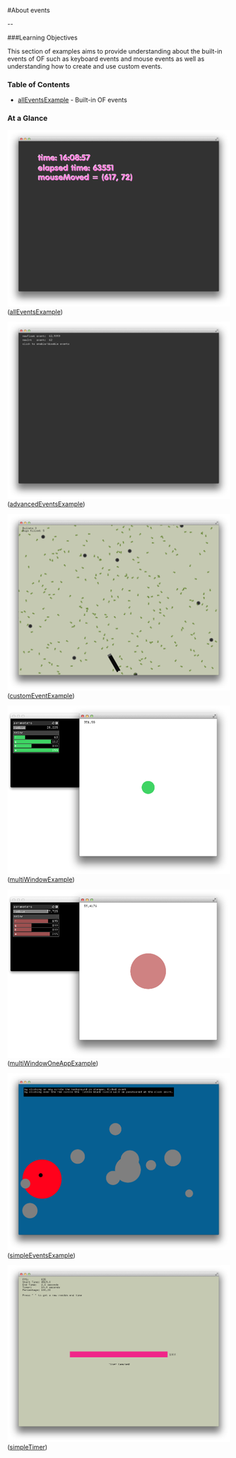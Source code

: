 #About events

--

###Learning Objectives

This section of examples aims to provide understanding about the built-in events of OF such as keyboard events and mouse events as well as understanding how to create and use custom events.


### Table of Contents

* [allEventsExample](allEventsExample/) - Built-in OF events


### At a Glance

![Screenshot of allEventsExample](allEventsExample/allEventsExample.png)
([allEventsExample](allEventsExample/))

![Screenshot of advancedEventsExample](advancedEventsExample/advancedEventsExample.png)
([advancedEventsExample](advancedEventsExample/))

![Screenshot of customEventExample](customEventExample/customEventExample.png)
([customEventExample](customEventExample/))

![Screenshot of multiWindowExample](multiWindowExample/multiWindowExample.png)
([multiWindowExample](multiWindowExample/))

![Screenshot of multiWindowOneAppExample](multiWindowOneAppExample/multiWindowOneAppExample.png)
([multiWindowOneAppExample](multiWindowOneAppExample/))

![Screenshot of simpleEventsExample](simpleEventsExample/simpleEventsExample.png)
([simpleEventsExample](simpleEventsExample/))

![Screenshot of simpleTimer](simpleTimer/simpleTimer.png)
([simpleTimer](simpleTimer/))

